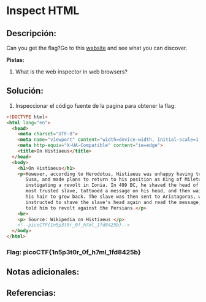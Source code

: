 # Inspect HTML

## Descripción: 
Can you get the flag?Go to this [website](http://saturn.picoctf.net:49699/) and see what you can discover.

**Pistas:**
1. What is the web inspector in web browsers?

## Solución:
1. Inspeccionar el código fuente de la pagina para obtener la flag: 

```html
<!DOCTYPE html>
<html lang="en">
  <head>
    <meta charset="UTF-8">
    <meta name="viewport" content="width=device-width, initial-scale=1.0">
    <meta http-equiv="X-UA-Compatible" content="ie=edge">
    <title>On Histiaeus</title>
  </head>
  <body>
    <h1>On Histiaeus</h1>
    <p>However, according to Herodotus, Histiaeus was unhappy having to stay in
       Susa, and made plans to return to his position as King of Miletus by 
       instigating a revolt in Ionia. In 499 BC, he shaved the head of his 
       most trusted slave, tattooed a message on his head, and then waited for 
       his hair to grow back. The slave was then sent to Aristagoras, who was 
       instructed to shave the slave's head again and read the message, which 
       told him to revolt against the Persians.</p>
    <br>
    <p> Source: Wikipedia on Histiaeus </p>
	<!--picoCTF{1n5p3t0r_0f_h7ml_1fd8425b}-->
  </body>
</html>
```

### Flag:  picoCTF{1n5p3t0r_0f_h7ml_1fd8425b}

## Notas adicionales:

## Referencias: